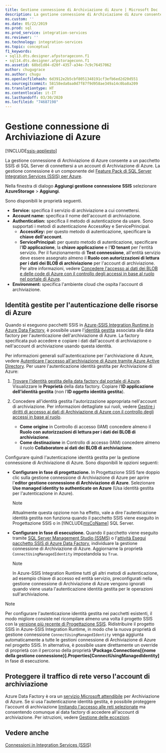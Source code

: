 ```yaml
---
title: Gestione connessione di Archiviazione di Azure | Microsoft Doc
description: La gestione connessione di Archiviazione di Azure consente a un pacchetto SSIS di connettersi a un account di Archiviazione di Azure.
ms.custom: ''
ms.date: 05/22/2019
ms.prod: sql
ms.prod_service: integration-services
ms.reviewer: ''
ms.technology: integration-services
ms.topic: conceptual
f1_keywords:
- sql13.dts.designer.afpstorageconn.f1
- sql14.dts.designer.afpstorageconn.f1
ms.assetid: 68bd1d04-d20f-4357-a34e-7c9c76457062
author: chugugrace
ms.author: chugu
ms.openlocfilehash: 6d3912e2b5cbf8051348191cf3efb6ed2d20d551
ms.sourcegitcommit: 58158eda0aa0d7f87f9d958ae349a14c0ba8a209
ms.translationtype: HT
ms.contentlocale: it-IT
ms.lasthandoff: 03/30/2020
ms.locfileid: "74687198"
---
```

# <a name="azure-storage-connection-manager"></a>Gestione connessione di Archiviazione di Azure

[!INCLUDE[ssis-appliesto](../../includes/ssis-appliesto-ssvrpluslinux-asdb-asdw-xxx.md)]

La gestione connessione di Archiviazione di Azure consente a un pacchetto SSIS di SQL Server di connettersi a un account di Archiviazione di Azure. La gestione connessione è un componente del [Feature Pack di SQL Server Integration Services (SSIS) per Azure](../../integration-services/azure-feature-pack-for-integration-services-ssis.md). 
  
Nella finestra di dialogo **Aggiungi gestione connessione SSIS** selezionare **AzureStorage** > **Aggiungi**.  
  
Sono disponibili le proprietà seguenti.

- **Service:** specifica il servizio di archiviazione a cui connettersi.
- **Account name:** specifica il nome dell'account di archiviazione.
- **Authentication:** specifica il metodo di autenticazione da usare. Sono supportati i metodi di autenticazione AccessKey e ServicePrincipal.
    - **AccessKey:** per questo metodo di autenticazione, specificare la **chiave dell'account**.
    - **ServicePrincipal:** per questo metodo di autenticazione, specificare l'**ID applicazione**, la **chiave applicazione** e l'**ID tenant** per l'entità servizio.
      Per il funzionamento di **Test connessione**, all'entità servizio deve essere assegnato almeno il **Ruolo con autorizzazioni di lettura per i dati dei BLOB di archiviazione** per l'account di archiviazione.
      Per altre informazioni, vedere [Concedere l'accesso ai dati dei BLOB e delle code di Azure con il controllo degli accessi in base al ruolo nel portale di Azure](https://docs.microsoft.com/azure/storage/common/storage-auth-aad-rbac-portal#assign-rbac-roles-using-the-azure-portal).
- **Environment:** specifica l'ambiente cloud che ospita l'account di archiviazione.

## <a name="managed-identities-for-azure-resources-authentication"></a>Identità gestite per l'autenticazione delle risorse di Azure
Quando si eseguono pacchetti SSIS in [Azure-SSIS Integration Runtime in Azure Data Factory](https://docs.microsoft.com/azure/data-factory/concepts-integration-runtime#azure-ssis-integration-runtime), è possibile usare l'[identità gestita](https://docs.microsoft.com/azure/data-factory/connector-azure-sql-database#managed-identity) associata alla data factory per l'autenticazione dell'archiviazione di Azure. La factory specificata può accedere e copiare i dati dall'account di archiviazione o nell'account di archiviazione usando questa identità.

Per informazioni generali sull'autenticazione per l'archiviazione di Azure, vedere [Autenticare l'accesso all'archiviazione di Azure tramite Azure Active Directory](https://docs.microsoft.com/azure/storage/common/storage-auth-aad). Per usare l'autenticazione identità gestita per Archiviazione di Azure:

1. [Trovare l'identità gestita della data factory dal portale di Azure](https://docs.microsoft.com/azure/data-factory/data-factory-service-identity). Visualizzare le **Proprietà** della data factory. Copiare l'**ID applicazione dell'identità gestita** (non l'**ID oggetto identità gestita**).

1. Concedere all'identità gestita l'autorizzazione appropriata nell'account di archiviazione. Per informazioni dettagliate sui ruoli, vedere [Gestire i diritti di accesso ai dati di Archiviazione di Azure con il controllo degli accessi in base al ruolo](https://docs.microsoft.com/azure/storage/common/storage-auth-aad-rbac-portal).

    - **Come origine** in Controllo di accesso (IAM) concedere almeno il **Ruolo con autorizzazioni di lettura per i dati dei BLOB di archiviazione**.
    - **Come destinazione** in Controllo di accesso (IAM) concedere almeno il ruolo **Collaboratore ai dati dei BLOB di archiviazione**.

Configurare quindi l'autenticazione identità gestita per la gestione connessione di Archiviazione di Azure. Sono disponibili le opzioni seguenti:

- **Configurare in fase di progettazione.** In Progettazione SSIS fare doppio clic sulla gestione connessione di Archiviazione di Azure per aprire l'**editor gestione connessione di Archiviazione di Azure**. Selezionare **Use managed identity to authenticate on Azure** (Usa identità gestita per l'autenticazione in Azure).
    > [!NOTE]
    >  Attualmente questa opzione non ha effetto, vale a dire l'autenticazione identità gestita non funziona quando il pacchetto SSIS viene eseguito in Progettazione SSIS o in [!INCLUDE[msCoName](../../includes/msconame-md.md)] SQL Server.
    
- **Configurare in fase di esecuzione.** Quando il pacchetto viene eseguito tramite [SQL Server Management Studio (SSMS)](https://docs.microsoft.com/sql/integration-services/ssis-quickstart-run-ssms) o l'[attività Esegui pacchetto SSIS di Azure Data Factory](https://docs.microsoft.com/azure/data-factory/how-to-invoke-ssis-package-ssis-activity), individuare la gestione connessione di Archiviazione di Azure. Aggiornarne la proprietà `ConnectUsingManagedIdentity` impostandola su `True`.
    > [!NOTE]
    >  In Azure-SSIS Integration Runtime tutti gli altri metodi di autenticazione, ad esempio chiave di accesso ed entità servizio, preconfigurati nella gestione connessione di Archiviazione di Azure vengono ignorati quando viene usata l'autenticazione identità gestita per le operazioni sull'archiviazione.

> [!NOTE]
>  Per configurare l'autenticazione identità gestita nei pacchetti esistenti, il modo migliore consiste nel ricompilare almeno una volta il progetto SSIS con la [versione più recente di Progettazione SSIS](https://docs.microsoft.com/sql/ssdt/download-sql-server-data-tools-ssdt). Ridistribuire il progetto SSIS in Azure-SSIS Integration Runtime, in modo che la nuova proprietà di gestione connessione `ConnectUsingManagedIdentity` venga aggiunta automaticamente a tutte le gestioni connessione di Archiviazione di Azure nel progetto SSIS. In alternativa, è possibile usare direttamente un override di proprietà con il percorso della proprietà **\Package.Connections[{nome della gestione connessione}].Properties[ConnectUsingManagedIdentity]** in fase di esecuzione.

## <a name="secure-network-traffic-to-your-storage-account"></a>Proteggere il traffico di rete verso l'account di archiviazione
Azure Data Factory è ora un [servizio Microsoft attendibile](https://docs.microsoft.com/azure/storage/common/storage-network-security#trusted-microsoft-services) per Archiviazione di Azure. Se si usa l'autenticazione identità gestita, è possibile proteggere l'account di archiviazione [limitando l'accesso alle reti selezionate](https://docs.microsoft.com/azure/storage/common/storage-network-security#change-the-default-network-access-rule) ma consentendo comunque al data factory di accedere all'account di archiviazione. Per istruzioni, vedere [Gestione delle eccezioni](https://docs.microsoft.com/azure/storage/common/storage-network-security#managing-exceptions).

## <a name="see-also"></a>Vedere anche  
 [Connessioni in Integration Services &#40;SSIS&#41;](../../integration-services/connection-manager/integration-services-ssis-connections.md)
